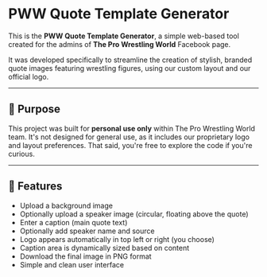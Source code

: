# PWW Quote Template Generator

This is the **PWW Quote Template Generator**, a simple web-based tool created for the admins of **The Pro Wrestling World** Facebook page.

It was developed specifically to streamline the creation of stylish, branded quote images featuring wrestling figures, using our custom layout and our official logo.

---

## 📌 Purpose

This project was built for **personal use only** within The Pro Wrestling World team. It's not designed for general use, as it includes our proprietary logo and layout preferences. That said, you're free to explore the code if you're curious.

---

## 🚀 Features

- Upload a background image
- Optionally upload a speaker image (circular, floating above the quote)
- Enter a caption (main quote text)
- Optionally add speaker name and source
- Logo appears automatically in top left or right (you choose)
- Caption area is dynamically sized based on content
- Download the final image in PNG format
- Simple and clean user interface